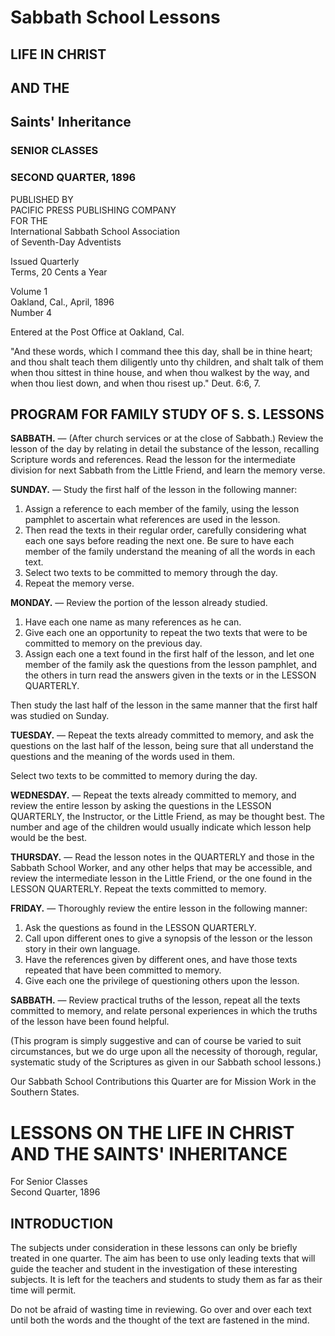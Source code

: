 # Sabbath School Lessons

## LIFE IN CHRIST
## AND THE
## Saints' Inheritance
### SENIOR CLASSES

### SECOND QUARTER, 1896

PUBLISHED BY  
PACIFIC PRESS PUBLISHING COMPANY  
FOR THE  
International Sabbath School Association  
of Seventh-Day Adventists

Issued Quarterly  
Terms, 20 Cents a Year

Volume 1  
Oakland, Cal., April, 1896  
Number 4

Entered at the Post Office at Oakland, Cal.

"And these words, which I command thee this day, shall be in thine heart; and thou shalt teach them diligently unto thy children, and shalt talk of them when thou sittest in thine house, and when thou walkest by the way, and when thou liest down, and when thou risest up." Deut. 6:6, 7.

## PROGRAM FOR FAMILY STUDY OF S. S. LESSONS

**SABBATH.** — (After church services or at the close of Sabbath.) Review the lesson of the day by relating in detail the substance of the lesson, recalling Scripture words and references. Read the lesson for the intermediate division for next Sabbath from the Little Friend, and learn the memory verse.

**SUNDAY.** — Study the first half of the lesson in the following manner:

1. Assign a reference to each member of the family, using the lesson pamphlet to ascertain what references are used in the lesson.
2. Then read the texts in their regular order, carefully considering what each one says before reading the next one. Be sure to have each member of the family understand the meaning of all the words in each text.
3. Select two texts to be committed to memory through the day.
4. Repeat the memory verse.

**MONDAY.** — Review the portion of the lesson already studied.

1. Have each one name as many references as he can.
2. Give each one an opportunity to repeat the two texts that were to be committed to memory on the previous day.
3. Assign each one a text found in the first half of the lesson, and let one member of the family ask the questions from the lesson pamphlet, and the others in turn read the answers given in the texts or in the LESSON QUARTERLY.

Then study the last half of the lesson in the same manner that the first half was studied on Sunday.

**TUESDAY.** — Repeat the texts already committed to memory, and ask the questions on the last half of the lesson, being sure that all understand the questions and the meaning of the words used in them.

Select two texts to be committed to memory during the day.

**WEDNESDAY.** — Repeat the texts already committed to memory, and review the entire lesson by asking the questions in the LESSON QUARTERLY, the Instructor, or the Little Friend, as may be thought best. The number and age of the children would usually indicate which lesson help would be the best.

**THURSDAY.** — Read the lesson notes in the QUARTERLY and those in the Sabbath School Worker, and any other helps that may be accessible, and review the intermediate lesson in the Little Friend, or the one found in the LESSON QUARTERLY. Repeat the texts committed to memory.

**FRIDAY.** — Thoroughly review the entire lesson in the following manner:

1. Ask the questions as found in the LESSON QUARTERLY.
2. Call upon different ones to give a synopsis of the lesson or the lesson story in their own language.
3. Have the references given by different ones, and have those texts repeated that have been committed to memory.
4. Give each one the privilege of questioning others upon the lesson.

**SABBATH.** — Review practical truths of the lesson, repeat all the texts committed to memory, and relate personal experiences in which the truths of the lesson have been found helpful.

(This program is simply suggestive and can of course be varied to suit circumstances, but we do urge upon all the necessity of thorough, regular, systematic study of the Scriptures as given in our Sabbath school lessons.)

Our Sabbath School Contributions this Quarter are for Mission Work in the Southern States.

# LESSONS ON THE LIFE IN CHRIST AND THE SAINTS' INHERITANCE

For Senior Classes  
Second Quarter, 1896

## INTRODUCTION

The subjects under consideration in these lessons can only be briefly treated in one quarter. The aim has been to use only leading texts that will guide the teacher and student in the investigation of these interesting subjects. It is left for the teachers and students to study them as far as their time will permit.

Do not be afraid of wasting time in reviewing. Go over and over each text until both the words and the thought of the text are fastened in the mind.